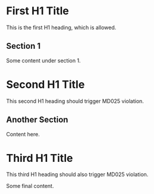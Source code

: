 # First H1 Title

This is the first H1 heading, which is allowed.

## Section 1

Some content under section 1.

# Second H1 Title

This second H1 heading should trigger MD025 violation.

## Another Section

Content here.

# Third H1 Title

This third H1 heading should also trigger MD025 violation.

Some final content.